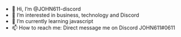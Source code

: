 - 👋 Hi, I’m @JOHN611-discord
- 👀 I’m interested in business, technology and Discord
- 🌱 I’m currently learning javascript
- 📫 How to reach me: Direct message me on Discord JOHN611#0611

<!---
JOHN611-discord/JOHN611-discord is a ✨ special ✨ repository because its `README.md` (this file) appears on your GitHub profile.
You can click the Preview link to take a look at your changes.
--->

